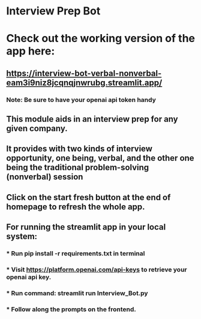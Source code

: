 # Interview Prep Bot

# Check out the working version of the app here:
## https://interview-bot-verbal-nonverbal-eam3i9niz8jcqnqjnwrubg.streamlit.app/
### Note: Be sure to have your openai api token handy

## This module aids in an interview prep for any given company. 
## It provides with two kinds of interview opportunity, one being, verbal, and the other one being the traditional problem-solving (nonverbal) session
## Click on the start fresh button at the end of homepage to refresh the whole app.


## For running the streamlit app in your local system:
### * Run pip install -r requirements.txt in terminal
### * Visit https://platform.openai.com/api-keys to retrieve your openai api key.
### * Run command: streamlit run Interview_Bot.py
### * Follow along the prompts on the frontend.
